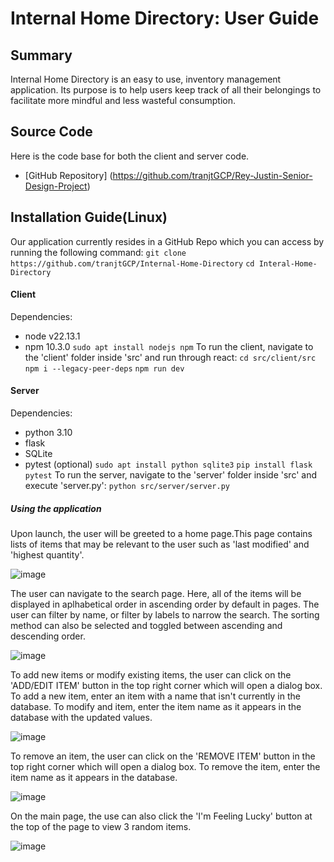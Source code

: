 
# **Internal Home Directory: User Guide**
## Summary
Internal Home Directory is an easy to use, inventory management application. Its purpose is to help users keep track of all their belongings to facilitate more mindful and less wasteful consumption.  
## Source Code
Here is the code base for both the client and server code.
- [GitHub Repository] (https://github.com/tranjtGCP/Rey-Justin-Senior-Design-Project)
## Installation Guide(Linux)
Our application currently resides in a GitHub Repo which you can access by running the following command:
`git clone https://github.com/tranjtGCP/Internal-Home-Directory`
`cd Interal-Home-Directory`

#### Client
Dependencies:
- node v22.13.1
- npm 10.3.0
`sudo apt install nodejs npm`
To run the client, navigate to the 'client' folder inside 'src' and run through react:
`cd src/client/src`
`npm i --legacy-peer-deps`
`npm run dev`

#### Server
Dependencies:
- python 3.10
- flask
- SQLite
- pytest (optional)
`sudo apt install python sqlite3`
`pip install flask pytest`
To run the server, navigate to the 'server' folder inside 'src' and execute 'server.py':
`python src/server/server.py`


##### Using the application
Upon launch, the user will be greeted to a home page.This page contains lists of items that may be relevant to the user such as 'last modified' and 'highest quantity'. 

![image](https://github.com/user-attachments/assets/54a30e57-4008-47b3-8cd8-25a788bfbe53)

The user can navigate to the search page. Here, all of the items will be displayed in aplhabetical order in ascending order by default in pages. The user can filter by name, or filter by labels to narrow the search. The sorting method can also be selected and toggled between ascending and descending order.

![image](https://github.com/user-attachments/assets/3ee2863b-8e11-4b02-a47c-2126c615e9fa)

To add new items or modify existing items, the user can click on the 'ADD/EDIT ITEM' button in the top right corner which will open a dialog box. To add a new item, enter an item with a name that isn't currently in the database. To modify and item, enter the item name as it appears in the database with the updated values.

![image](https://github.com/user-attachments/assets/d92d701e-693e-44f5-80e4-13d8f4804b88)

To remove an item, the user can click on the 'REMOVE ITEM' button in the top right corner which will open a dialog box. To remove the item, enter the item name as it appears in the database.

![image](https://github.com/user-attachments/assets/df88bbb3-8d99-44e0-8395-a22bc28aacc8)

On the main page, the use can also click the 'I'm Feeling Lucky' button at the top of the page to view 3 random items.

![image](https://github.com/user-attachments/assets/bce48095-ed92-404c-99f4-5628ab04c56b)
